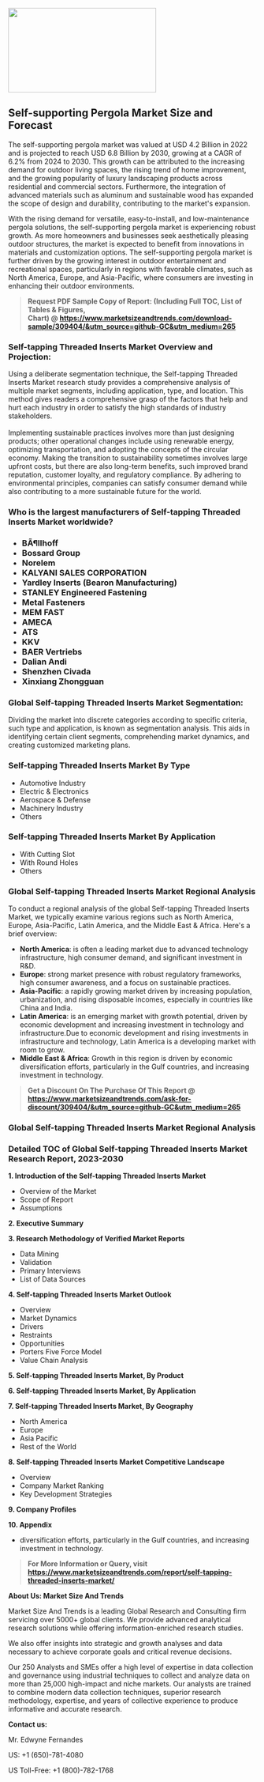<p><img class="alignnone size-medium wp-image-20088" src="https://ffe5etoiles.com/wp-content/uploads/2024/12/MST1-300x171.png" alt="" width="300" height="171" /></p><h2>Self-supporting Pergola Market Size and Forecast</h2><p>The self-supporting pergola market was valued at USD 4.2 Billion in 2022 and is projected to reach USD 6.8 Billion by 2030, growing at a CAGR of 6.2% from 2024 to 2030. This growth can be attributed to the increasing demand for outdoor living spaces, the rising trend of home improvement, and the growing popularity of luxury landscaping products across residential and commercial sectors. Furthermore, the integration of advanced materials such as aluminum and sustainable wood has expanded the scope of design and durability, contributing to the market's expansion.</p><p>With the rising demand for versatile, easy-to-install, and low-maintenance pergola solutions, the self-supporting pergola market is experiencing robust growth. As more homeowners and businesses seek aesthetically pleasing outdoor structures, the market is expected to benefit from innovations in materials and customization options. The self-supporting pergola market is further driven by the growing interest in outdoor entertainment and recreational spaces, particularly in regions with favorable climates, such as North America, Europe, and Asia-Pacific, where consumers are investing in enhancing their outdoor environments.</p></p><blockquote id="" class=""><strong>Request PDF Sample Copy of Report: (Including Full TOC, List of Tables &amp; Figures, Chart)&nbsp;@&nbsp;<strong><a href="https://www.marketsizeandtrends.com/download-sample/309404/&utm_source=github-GC&utm_medium=265" target="_blank">https://www.marketsizeandtrends.com/download-sample/309404/&utm_source=github-GC&utm_medium=265</a></strong></strong></blockquote><h3 id="" class="">Self-tapping Threaded Inserts Market&nbsp;Overview and Projection:</h3><p id="" class="">Using a deliberate segmentation technique, the Self-tapping Threaded Inserts Market research study provides a comprehensive analysis of multiple market segments, including application, type, and location. This method gives readers a comprehensive grasp of the factors that help and hurt each industry in order to satisfy the high standards of industry stakeholders. <br /> <br />Implementing sustainable practices involves more than just designing products; other operational changes include using renewable energy, optimizing transportation, and adopting the concepts of the circular economy. Making the transition to sustainability sometimes involves large upfront costs, but there are also long-term benefits, such improved brand reputation, customer loyalty, and regulatory compliance. By adhering to environmental principles, companies can satisfy consumer demand while also contributing to a more sustainable future for the world.</p><h3 id="" class="">Who is the largest manufacturers of&nbsp;Self-tapping Threaded Inserts Market worldwide?</h3><h3 class=""><p><ul><li>BÃ¶llhoff </li><li> Bossard Group </li><li> Norelem </li><li> KALYANI SALES CORPORATION </li><li> Yardley Inserts (Bearon Manufacturing) </li><li> STANLEY Engineered Fastening </li><li> Metal Fasteners </li><li> MEM FAST </li><li> AMECA </li><li> ATS </li><li> KKV </li><li> BAER Vertriebs </li><li> Dalian Andi </li><li> Shenzhen Civada </li><li> Xinxiang Zhongguan</li></ul></p></h3><h3 id="" class="">Global&nbsp;Self-tapping Threaded Inserts Market Segmentation:</h3><p id="" class="">Dividing the market into discrete categories according to specific criteria, such type and application, is known as segmentation analysis. This aids in identifying certain client segments, comprehending market dynamics, and creating customized marketing plans.</p><h3 id="" class="">Self-tapping Threaded Inserts Market&nbsp;By Type</h3><p><p><ul><li>Automotive Industry</li><li> Electric & Electronics</li><li> Aerospace & Defense</li><li> Machinery Industry</li><li> Others</p></li></ul></p></p><h3 id="" class="">Self-tapping Threaded Inserts Market&nbsp;By Application</h3><p class=""><p><ul><li>With Cutting Slot</li><li> With Round Holes</li><li> Others</li></ul></p></p><h3 id="" class="">Global Self-tapping Threaded Inserts Market Regional Analysis</h3><p id="" class="">To conduct a regional analysis of the global Self-tapping Threaded Inserts Market, we typically examine various regions such as North America, Europe, Asia-Pacific, Latin America, and the Middle East &amp; Africa. Here's a brief overview:</p><ul><li><strong>North America</strong>: is often a leading market due to advanced technology infrastructure, high consumer demand, and significant investment in R&amp;D.</li><li><strong>Europe</strong>: strong market presence with robust regulatory frameworks, high consumer awareness, and a focus on sustainable practices.</li><li><strong>Asia-Pacific</strong>: a rapidly growing market driven by increasing population, urbanization, and rising disposable incomes, especially in countries like China and India.</li><li><strong>Latin America</strong>: is an emerging market with growth potential, driven by economic development and increasing investment in technology and infrastructure.Due to economic development and rising investments in infrastructure and technology, Latin America is a developing market with room to grow.</li><li><strong>Middle East &amp; Africa</strong>: Growth in this region is driven by economic diversification efforts, particularly in the Gulf countries, and increasing investment in technology.</li></ul><blockquote id="" class=""><strong>Get a Discount On The Purchase Of This Report @ <strong><a href="https://www.marketsizeandtrends.com/ask-for-discount/309404/&utm_source=github-GC&utm_medium=265" target="_blank">https://www.marketsizeandtrends.com/ask-for-discount/309404/&utm_source=github-GC&utm_medium=265</a></strong></strong></blockquote><h3 id="" class="">Global Self-tapping Threaded Inserts Market Regional Analysis</h3><h3 id="" class="">Detailed TOC of Global Self-tapping Threaded Inserts Market Research Report, 2023-2030</h3><p id="" class=""><strong>1. Introduction of the Self-tapping Threaded Inserts Market</strong></p><ul><li>Overview of the Market</li><li>Scope of Report</li><li>Assumptions</li></ul><p id="" class=""><strong>2. Executive Summary</strong></p><p id="" class=""><strong>3. Research Methodology of Verified Market Reports</strong></p><ul><li>Data Mining</li><li>Validation</li><li>Primary Interviews</li><li>List of Data Sources</li></ul><p id="" class=""><strong>4. Self-tapping Threaded Inserts Market Outlook</strong></p><ul><li>Overview</li><li>Market Dynamics</li><li>Drivers</li><li>Restraints</li><li>Opportunities</li><li>Porters Five Force Model</li><li>Value Chain Analysis</li></ul><p id="" class=""><strong>5. Self-tapping Threaded Inserts Market, By Product</strong></p><p id="" class=""><strong>6. Self-tapping Threaded Inserts Market, By Application</strong></p><p id="" class=""><strong>7. Self-tapping Threaded Inserts Market, By Geography</strong></p><ul><li>North America</li><li>Europe</li><li>Asia Pacific</li><li>Rest of the World</li></ul><p id="" class=""><strong>8. Self-tapping Threaded Inserts Market Competitive Landscape</strong></p><ul><li>Overview</li><li>Company Market Ranking</li><li>Key Development Strategies</li></ul><p id="" class=""><strong>9. Company Profiles</strong></p><p id="" class=""><strong>10. Appendix</strong></p><ul><li>diversification efforts, particularly in the Gulf countries, and increasing investment in technology.</li></ul><blockquote id="" class=""><strong>For More Information or Query, visit <strong><strong><a href="https://www.marketsizeandtrends.com/report/self-tapping-threaded-inserts-market/" target="_blank">https://www.marketsizeandtrends.com/report/self-tapping-threaded-inserts-market/</a></strong></strong></strong></blockquote><p id="" class=""><strong>About Us: Market Size And Trends</strong></p><p id="" class="">Market Size And Trends is a leading Global Research and Consulting firm servicing over 5000+ global clients. We provide advanced analytical research solutions while offering information-enriched research studies.</p><p id="" class="">We also offer insights into strategic and growth analyses and data necessary to achieve corporate goals and critical revenue decisions.</p><p id="" class="">Our 250 Analysts and SMEs offer a high level of expertise in data collection and governance using industrial techniques to collect and analyze data on more than 25,000 high-impact and niche markets. Our analysts are trained to combine modern data collection techniques, superior research methodology, expertise, and years of collective experience to produce informative and accurate research.</p><p id="" class=""><strong>Contact us:</strong></p><p id="" class="">Mr. Edwyne Fernandes</p><p id="" class="">US: +1 (650)-781-4080</p><p id="" class="">US Toll-Free: +1 (800)-782-1768</p>
